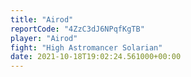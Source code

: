```yaml
---
title: "Airod"
reportCode: "4ZzC3dJ6NPqfKgTB"
player: "Airod"
fight: "High Astromancer Solarian"
date: 2021-10-18T19:02:24.561000+00:00
---
```

